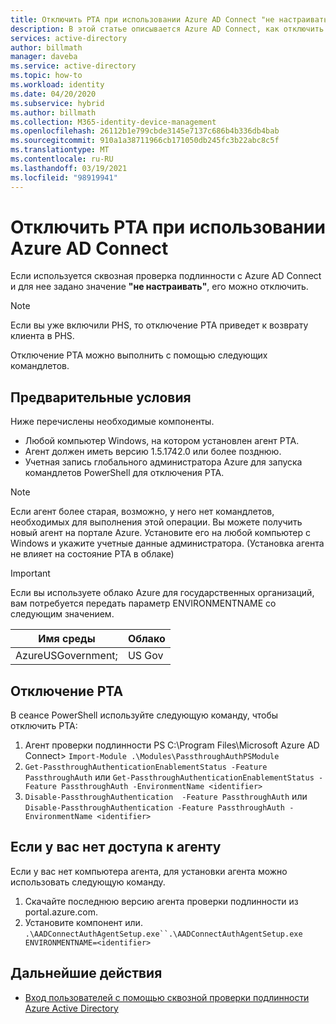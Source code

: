 ```yaml
---
title: Отключить PTA при использовании Azure AD Connect "не настраивать" | Документация Майкрософт
description: В этой статье описывается Azure AD Connect, как отключить PTA с помощью функции "не настраивать".
services: active-directory
author: billmath
manager: daveba
ms.service: active-directory
ms.topic: how-to
ms.workload: identity
ms.date: 04/20/2020
ms.subservice: hybrid
ms.author: billmath
ms.collection: M365-identity-device-management
ms.openlocfilehash: 26112b1e799cbde3145e7137c686b4b336db4bab
ms.sourcegitcommit: 910a1a38711966cb171050db245fc3b22abc8c5f
ms.translationtype: MT
ms.contentlocale: ru-RU
ms.lasthandoff: 03/19/2021
ms.locfileid: "98919941"
---
```

# <a name="disable-pta-when-using-azure-ad-connect"></a>Отключить PTA при использовании Azure AD Connect

Если используется сквозная проверка подлинности с Azure AD Connect и для нее задано значение **"не настраивать"**, его можно отключить. 

>[!NOTE]
>Если вы уже включили PHS, то отключение PTA приведет к возврату клиента в PHS.

Отключение PTA можно выполнить с помощью следующих командлетов. 

## <a name="prerequisites"></a>Предварительные условия
Ниже перечислены необходимые компоненты.
- Любой компьютер Windows, на котором установлен агент PTA. 
- Агент должен иметь версию 1.5.1742.0 или более позднюю. 
- Учетная запись глобального администратора Azure для запуска командлетов PowerShell для отключения PTA.

>[!NOTE]
> Если агент более старая, возможно, у него нет командлетов, необходимых для выполнения этой операции. Вы можете получить новый агент на портале Azure. Установите его на любой компьютер с Windows и укажите учетные данные администратора. (Установка агента не влияет на состояние PTA в облаке)

> [!IMPORTANT]
> Если вы используете облако Azure для государственных организаций, вам потребуется передать параметр ENVIRONMENTNAME со следующим значением. 
>
>| Имя среды | Облако |
>| - | - |
>| AzureUSGovernment; | US Gov|


## <a name="to-disable-pta"></a>Отключение PTA
В сеансе PowerShell используйте следующую команду, чтобы отключить PTA:
1. Агент проверки подлинности PS C:\Program Files\Microsoft Azure AD Connect> `Import-Module .\Modules\PassthroughAuthPSModule`
2. `Get-PassthroughAuthenticationEnablementStatus -Feature PassthroughAuth` или `Get-PassthroughAuthenticationEnablementStatus -Feature PassthroughAuth -EnvironmentName <identifier>`
3. `Disable-PassthroughAuthentication  -Feature PassthroughAuth` или `Disable-PassthroughAuthentication -Feature PassthroughAuth -EnvironmentName <identifier>`

## <a name="if-you-dont-have-access-to-an-agent"></a>Если у вас нет доступа к агенту

Если у вас нет компьютера агента, для установки агента можно использовать следующую команду.

1. Скачайте последнюю версию агента проверки подлинности из portal.azure.com.
2. Установите компонент или. `.\AADConnectAuthAgentSetup.exe``.\AADConnectAuthAgentSetup.exe ENVIRONMENTNAME=<identifier>`


## <a name="next-steps"></a>Дальнейшие действия

- [Вход пользователей с помощью сквозной проверки подлинности Azure Active Directory](how-to-connect-pta.md)
